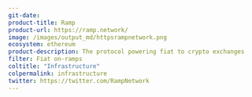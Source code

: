 ```yaml
---
git-date:
product-title: Ramp
product-url: https://ramp.network/
image: /images/output_md/httpsrampnetwork.png
ecosystem: ethereum
product-description: The protocol powering fiat to crypto exchanges
filter: Fiat on-ramps
coltitle: "Infrastructure"
colpermalink: infrastructure
twitter: https://twitter.com/RampNetwork
---
```

